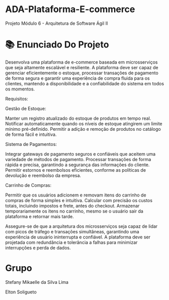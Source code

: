 # ADA-Plataforma-E-commerce
Projeto Módulo 6 - Arquitetura de Software Ágil II

# 📚 Enunciado Do Projeto

Desenvolva uma plataforma de e-commerce baseada em microsserviços que seja altamente escalável e resiliente. A plataforma deve ser capaz de gerenciar eficientemente o estoque, processar transações de pagamento de forma segura e garantir uma experiência de compra fluida para os clientes, mantendo a disponibilidade e a confiabilidade do sistema em todos os momentos.

Requisitos:

Gestão de Estoque:

Manter um registro atualizado do estoque de produtos em tempo real. Notificar automaticamente quando os níveis de estoque atingirem um limite mínimo pré-definido. Permitir a adição e remoção de produtos no catálogo de forma fácil e intuitiva.

Sistema de Pagamentos:

Integrar gateways de pagamento seguros e confiáveis que aceitem uma variedade de métodos de pagamento. Processar transações de forma rápida e precisa, garantindo a segurança das informações do cliente. Permitir estornos e reembolsos eficientes, conforme as políticas de devolução e reembolso da empresa.

Carrinho de Compras:

Permitir que os usuários adicionem e removam itens do carrinho de compras de forma simples e intuitiva. Calcular com precisão os custos totais, incluindo impostos e frete, antes do checkout. Armazenar temporariamente os itens no carrinho, mesmo se o usuário sair da plataforma e retornar mais tarde.

Assegure-se de que a arquitetura dos microsserviços seja capaz de lidar com picos de tráfego e transações simultâneas, garantindo uma experiência de usuário ininterrupta e confiável. A plataforma deve ser projetada com redundância e tolerância a falhas para minimizar interrupções e perda de dados.

# Grupo

Stefany Mikaelle da Silva Lima

Elton Soligueto
